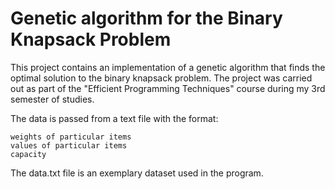 # Genetic algorithm for the Binary Knapsack Problem
This project contains an implementation of a genetic algorithm that finds the optimal solution to the binary knapsack problem. The project was carried out as part of the "Efficient Programming Techniques" course during my 3rd semester of studies.

The data is passed from a text file with the format:

```
weights of particular items
values of particular items
capacity
```

The data.txt file is an exemplary dataset used in the program.
